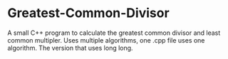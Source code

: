 # Greatest-Common-Divisor
A small C++ program to calculate the greatest common divisor and least common multipler. 
Uses multiple algorithms, one .cpp file uses one algorithm. 
The version that uses long long. 
